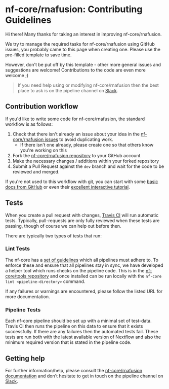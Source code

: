 # nf-core/rnafusion: Contributing Guidelines

Hi there! Many thanks for taking an interest in improving nf-core/rnafusion.

We try to manage the required tasks for nf-core/rnafusion using GitHub issues, you probably came to this page when creating one. Please use the pre-filled template to save time.

However, don't be put off by this template - other more general issues and suggestions are welcome! Contributions to the code are even more welcome ;)

> If you need help using or modifying nf-core/rnafusion then the best place to ask is on the pipeline channel on [Slack](https://nf-core-invite.herokuapp.com/).



## Contribution workflow
If you'd like to write some code for nf-core/rnafusion, the standard workflow
is as follows:

1. Check that there isn't already an issue about your idea in the
   [nf-core/rnafusion issues](https://github.com/nf-core/rnafusion/issues) to avoid
   duplicating work.
    * If there isn't one already, please create one so that others know you're working on this
2. Fork the [nf-core/rnafusion repository](https://github.com/nf-core/rnafusion) to your GitHub account
3. Make the necessary changes / additions within your forked repository
4. Submit a Pull Request against the `dev` branch and wait for the code to be reviewed and merged.

If you're not used to this workflow with git, you can start with some [basic docs from GitHub](https://help.github.com/articles/fork-a-repo/) or even their [excellent interactive tutorial](https://try.github.io/).


## Tests
When you create a pull request with changes, [Travis CI](https://travis-ci.org/) will run automatic tests.
Typically, pull-requests are only fully reviewed when these tests are passing, though of course we can help out before then.

There are typically two types of tests that run:

### Lint Tests
The nf-core has a [set of guidelines](http://nf-co.re/guidelines) which all pipelines must adhere to.
To enforce these and ensure that all pipelines stay in sync, we have developed a helper tool which runs checks on the pipeline code. This is in the [nf-core/tools repository](https://github.com/nf-core/tools) and once installed can be run locally with the `nf-core lint <pipeline-directory>` command.

If any failures or warnings are encountered, please follow the listed URL for more documentation.

### Pipeline Tests
Each nf-core pipeline should be set up with a minimal set of test-data.
Travis CI then runs the pipeline on this data to ensure that it exists successfully.
If there are any failures then the automated tests fail.
These tests are run both with the latest available version of Nextflow and also the minimum required version that is stated in the pipeline code.

## Getting help
For further information/help, please consult the [nf-core/rnafusion documentation](https://github.com/nf-core/rnafusion#documentation) and don't hesitate to get in touch on the pipeline channel on [Slack](https://nf-core-invite.herokuapp.com/).
